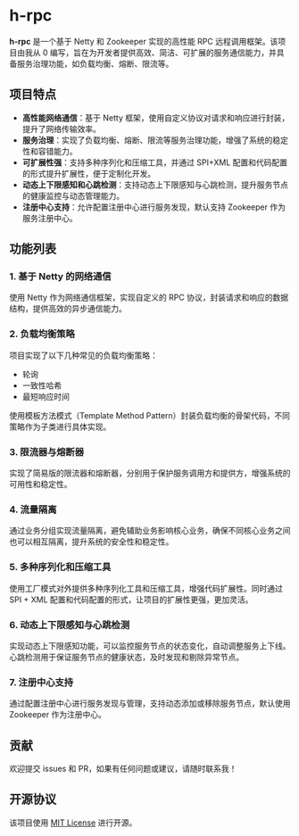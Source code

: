 # h-rpc

**h-rpc** 是一个基于 Netty 和 Zookeeper 实现的高性能 RPC 远程调用框架。该项目由我从 0 编写，旨在为开发者提供高效、简洁、可扩展的服务通信能力，并具备服务治理功能，如负载均衡、熔断、限流等。

## 项目特点

- **高性能网络通信**：基于 Netty 框架，使用自定义协议对请求和响应进行封装，提升了网络传输效率。
- **服务治理**：实现了负载均衡、熔断、限流等服务治理功能，增强了系统的稳定性和容错能力。
- **可扩展性强**：支持多种序列化和压缩工具，并通过 SPI+XML 配置和代码配置的形式提升扩展性，便于定制化开发。
- **动态上下限感知和心跳检测**：支持动态上下限感知与心跳检测，提升服务节点的健康监控与动态管理能力。
- **注册中心支持**：允许配置注册中心进行服务发现，默认支持 Zookeeper 作为服务注册中心。

## 功能列表

### 1. 基于 Netty 的网络通信
使用 Netty 作为网络通信框架，实现自定义的 RPC 协议，封装请求和响应的数据结构，提供高效的异步通信能力。

### 2. 负载均衡策略
项目实现了以下几种常见的负载均衡策略：
- 轮询
- 一致性哈希
- 最短响应时间

使用模板方法模式（Template Method Pattern）封装负载均衡的骨架代码，不同策略作为子类进行具体实现。

### 3. 限流器与熔断器
实现了简易版的限流器和熔断器，分别用于保护服务调用方和提供方，增强系统的可用性和稳定性。

### 4. 流量隔离
通过业务分组实现流量隔离，避免辅助业务影响核心业务，确保不同核心业务之间也可以相互隔离，提升系统的安全性和稳定性。

### 5. 多种序列化和压缩工具
使用工厂模式对外提供多种序列化工具和压缩工具，增强代码扩展性。同时通过 SPI + XML 配置和代码配置的形式，让项目的扩展性更强，更加灵活。

### 6. 动态上下限感知与心跳检测
实现动态上下限感知功能，可以监控服务节点的状态变化，自动调整服务上下线。心跳检测用于保证服务节点的健康状态，及时发现和剔除异常节点。

### 7. 注册中心支持
通过配置注册中心进行服务发现与管理，支持动态添加或移除服务节点，默认使用 Zookeeper 作为注册中心。

## 贡献
欢迎提交 issues 和 PR，如果有任何问题或建议，请随时联系我！

## 开源协议
该项目使用 [MIT License](LICENSE) 进行开源。
